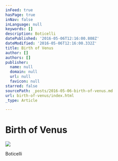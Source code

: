 ```yaml
---
inFeed: true
hasPage: true
inNav: false
inLanguage: null
keywords: []
description: Boticelli
datePublished: '2016-05-06T12:16:00.808Z'
dateModified: '2016-05-06T12:16:00.332Z'
title: Birth of Venus
author: []
authors: []
publisher:
  name: null
  domain: null
  url: null
  favicon: null
starred: false
sourcePath: _posts/2016-05-06-birth-of-venus.md
url: birth-of-venus/index.html
_type: Article

---
```

# Birth of Venus
![](https://the-grid-user-content.s3-us-west-2.amazonaws.com/b90e2815-002f-48de-bd0e-503babb0585e.jpg)

Boticelli